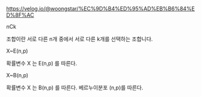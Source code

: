 
https://velog.io/@woongstar/%EC%9D%B4%ED%95%AD%EB%B6%84%ED%8F%AC

nCk

조합이란 서로 다른 n개 중에서 서로 다른 k개를 선택하는 조합니다.

X~E(n,p)

확률변수 X 는 E(n,p) 를 따른다.

X~B(n,p)

확률변수 X 는 B(n,p) 를 따른다.
베르누이분포 (n,p)를 따른다.

